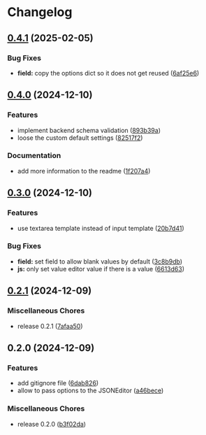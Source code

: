 # Changelog

## [0.4.1](https://github.com/b1rger/django-json-editor-field/compare/v0.4.0...v0.4.1) (2025-02-05)


### Bug Fixes

* **field:** copy the options dict so it does not get reused ([6af25e6](https://github.com/b1rger/django-json-editor-field/commit/6af25e6c5effd61c3f6dbc803d9d3013ca3a3b32))

## [0.4.0](https://github.com/b1rger/django-json-editor-field/compare/v0.3.0...v0.4.0) (2024-12-10)


### Features

* implement backend schema validation ([893b39a](https://github.com/b1rger/django-json-editor-field/commit/893b39ab38fd526fa7a0da79445ff5274b719baa))
* loose the custom default settings ([82517f2](https://github.com/b1rger/django-json-editor-field/commit/82517f29c4134b40127faf70821006e8c990daee))


### Documentation

* add more information to the readme ([1f207a4](https://github.com/b1rger/django-json-editor-field/commit/1f207a465e672f919ee9229db0112b8bfd042be8))

## [0.3.0](https://github.com/b1rger/django-json-editor-field/compare/v0.2.1...v0.3.0) (2024-12-10)


### Features

* use textarea template instead of input template ([20b7d41](https://github.com/b1rger/django-json-editor-field/commit/20b7d410535d7ddf1cc17a6f7ecd22e59bc6f478))


### Bug Fixes

* **field:** set field to allow blank values by default ([3c8b9db](https://github.com/b1rger/django-json-editor-field/commit/3c8b9db3fdd89773801cb8f6858efb75dc02836d))
* **js:** only set value editor value if there is a value ([6613d63](https://github.com/b1rger/django-json-editor-field/commit/6613d6342ceb537b03967cb52e65cfe3e3036d6c))

## [0.2.1](https://github.com/b1rger/django-json-editor-field/compare/v0.2.0...v0.2.1) (2024-12-09)


### Miscellaneous Chores

* release 0.2.1 ([7afaa50](https://github.com/b1rger/django-json-editor-field/commit/7afaa5037ddafd65c2a8855802d394c835e946c5))

## 0.2.0 (2024-12-09)


### Features

* add gitignore file ([6dab826](https://github.com/b1rger/django-json-editor-field/commit/6dab82611fb5a049737e413979c3408c0d5416aa))
* allow to pass options to the JSONEditor ([a46bece](https://github.com/b1rger/django-json-editor-field/commit/a46beceee6b998a617c9611af8aa040702d95ab9))


### Miscellaneous Chores

* release 0.2.0 ([b3f02da](https://github.com/b1rger/django-json-editor-field/commit/b3f02da440a37762231c04bc6f786550b0530249))
